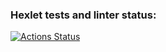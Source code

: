 ### Hexlet tests and linter status:
[![Actions Status](https://github.com/Wicked93/frontend-project-12/workflows/hexlet-check/badge.svg)](https://github.com/Wicked93/frontend-project-12/actions)
